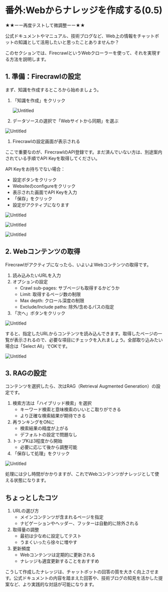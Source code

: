 # 番外:Webからナレッジを作成する(0.5)

★★ーー再度テストして微調整ーー★★

公式ドキュメントやマニュアル、技術ブログなど、Web上の情報をチャットボットの知識として活用したいと思ったことありませんか？

このセクションでは、FirecrawlというWebクローラーを使って、それを実現する方法を説明します。

## 1. 準備：Firecrawlの設定

まず、知識を作成するところから始めましょう。

1. 「知識を作成」をクリック
    
    ![Untitled](%E7%95%AA%E5%A4%96%20Web%E3%81%8B%E3%82%89%E3%83%8A%E3%83%AC%E3%83%83%E3%82%B7%E3%82%99%E3%82%92%E4%BD%9C%E6%88%90%E3%81%99%E3%82%8B(0%205)%20978c289a283d436889887dee238958d2/Untitled.png)
    
2. データソースの選択で「Webサイトから同期」を選ぶ

![Untitled](%E7%95%AA%E5%A4%96%20Web%E3%81%8B%E3%82%89%E3%83%8A%E3%83%AC%E3%83%83%E3%82%B7%E3%82%99%E3%82%92%E4%BD%9C%E6%88%90%E3%81%99%E3%82%8B(0%205)%20978c289a283d436889887dee238958d2/Untitled%201.png)

1. Firecrawlの設定画面が表示される

ここで重要なのが、FirecrawlのAPI登録です。まだ済んでいない方は、別途案内されている手順でAPI Keyを取得してください。

API Keyをお持ちでない場合：

- 設定ボタンをクリック
- Websiteのconfigureをクリック
- 表示された画面でAPI Keyを入力
- 「保存」をクリック
- 設定がアクティブになります

![Untitled](%E7%95%AA%E5%A4%96%20Web%E3%81%8B%E3%82%89%E3%83%8A%E3%83%AC%E3%83%83%E3%82%B7%E3%82%99%E3%82%92%E4%BD%9C%E6%88%90%E3%81%99%E3%82%8B(0%205)%20978c289a283d436889887dee238958d2/Untitled%202.png)

![Untitled](%E7%95%AA%E5%A4%96%20Web%E3%81%8B%E3%82%89%E3%83%8A%E3%83%AC%E3%83%83%E3%82%B7%E3%82%99%E3%82%92%E4%BD%9C%E6%88%90%E3%81%99%E3%82%8B(0%205)%20978c289a283d436889887dee238958d2/Untitled%203.png)

![Untitled](%E7%95%AA%E5%A4%96%20Web%E3%81%8B%E3%82%89%E3%83%8A%E3%83%AC%E3%83%83%E3%82%B7%E3%82%99%E3%82%92%E4%BD%9C%E6%88%90%E3%81%99%E3%82%8B(0%205)%20978c289a283d436889887dee238958d2/Untitled%204.png)

## 2. Webコンテンツの取得

Firecrawlがアクティブになったら、いよいよWebコンテンツの取得です。

1. 読み込みたいURLを入力
2. オプションの設定
    - Crawl sub-pages: サブページも取得するかどうか
    - Limit: 取得するページ数の制限
    - Max depth: クロール深度の制限
    - Exclude/Include paths: 除外/含めるパスの指定
3. 「次へ」ボタンをクリック

![Untitled](%E7%95%AA%E5%A4%96%20Web%E3%81%8B%E3%82%89%E3%83%8A%E3%83%AC%E3%83%83%E3%82%B7%E3%82%99%E3%82%92%E4%BD%9C%E6%88%90%E3%81%99%E3%82%8B(0%205)%20978c289a283d436889887dee238958d2/Untitled%205.png)

すると、指定したURLからコンテンツを読み込んできます。取得したページの一覧が表示されるので、必要な項目にチェックを入れましょう。全部取り込みたい場合は「Select All」でOKです。

![Untitled](%E7%95%AA%E5%A4%96%20Web%E3%81%8B%E3%82%89%E3%83%8A%E3%83%AC%E3%83%83%E3%82%B7%E3%82%99%E3%82%92%E4%BD%9C%E6%88%90%E3%81%99%E3%82%8B(0%205)%20978c289a283d436889887dee238958d2/Untitled%206.png)

## 3. RAGの設定

コンテンツを選択したら、次はRAG（Retrieval Augmented Generation）の設定です。

1. 検索方法は「ハイブリッド検索」を選択
    - キーワード検索と意味検索のいいとこ取りができる
    - より正確な検索結果が期待できる
2. 再ランキングをONに
    - 検索結果の精度が上がる
    - デフォルトの設定で問題なし
3. トップKは3程度から開始
    - 必要に応じて後から調整可能
4. 「保存して処理」をクリック

![Untitled](%E7%95%AA%E5%A4%96%20Web%E3%81%8B%E3%82%89%E3%83%8A%E3%83%AC%E3%83%83%E3%82%B7%E3%82%99%E3%82%92%E4%BD%9C%E6%88%90%E3%81%99%E3%82%8B(0%205)%20978c289a283d436889887dee238958d2/Untitled%207.png)

処理には少し時間がかかりますが、これでWebコンテンツがナレッジとして使える状態になります。

## ちょっとしたコツ

1. URLの選び方
    - メインコンテンツが含まれるページを指定
    - ナビゲーションやヘッダー、フッターは自動的に除外される
2. 取得量の調整
    - 最初は少なめに設定してテスト
    - うまくいったら徐々に増やす
3. 更新頻度
    - Webコンテンツは定期的に更新される
    - ナレッジも適宜更新することをおすすめ

こうして作成したナレッジは、チャットボットの回答の質を大きく向上させます。公式ドキュメントの内容を踏まえた回答や、技術ブログの知見を活かした提案など、より実践的な対話が可能になります。